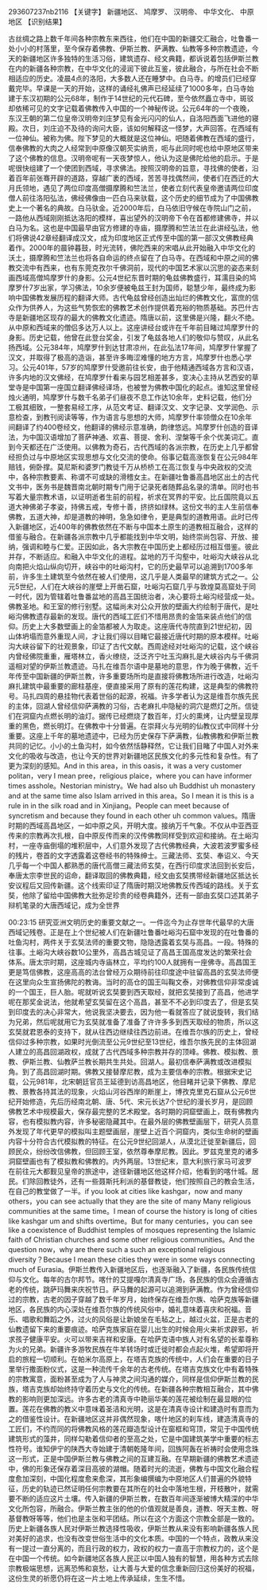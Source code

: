 
293607237nb2116
【关键字】 新疆地区、 鸠摩罗、 汉明帝、 中华文化、 中原地区
【识别结果】
          
古丝绸之路上数千年间各种宗教东来西往，他们在中国的新疆交汇融合，吐鲁番一处小小的村落里，至今保存着佛教、伊斯兰教、萨满教、仙教等多种宗教遗迹，今天的新疆地区许多独特的生活习俗，建筑遗存、经文典籍，都诉说着包括伊斯兰教在内的新疆各种宗教，在中华文化的浸润下彼此互鉴，彼此融合，与所在社会不断相适应的历史。凌晨4点的洛阳，大多数人还在睡梦中。白马寺。的增员们已经穿戴完毕。早课是一天的开始，这样的诵经礼佛声已经延续了1000多年，白马寺始建于东汉初期的公元68年，制作于14世纪的元代石碑，至今依然矗立寺中，斑驳却依稀可见的文字记载着佛教传入中国的一个神秘传说。公元64年的一个夜晚，东汉王朝的第二位皇帝汉明帝刘庄梦见有金光闪闪的仙人，自洛阳西面飞进他的寝殿。次日，刘庄迫不及待的询问大臣，该如何解释这一怪梦，大声回答。在西域有一位神仙。被称为佛。陛下梦见的大概就是这位神仙。吧随着佛教在西域的盛行，信奉佛教的大肉之人经常到中原像汉朝芡实纳贡，呃与此同时呢也给中原地区带来了这个佛教的信息。汉明帝呢有一天夜梦惊人，他认为这是佛陀给他的启示。于是呢很快组建了一个使团到西域，寻求佛法。按照汉明帝的旨意，寻找佛的使者，沿着百年前张骞开辟的道路，穿越广袤的西域，苦苦寻找偶然间，使者们在西迁的大月氏领地，遇见了两位印度高僧摄摩腾和竺法兰，使者立刻代表皇帝邀请两位印度僧人前往洛阳弘法，佛经佛像由一匹白马来驮载，这个历史的细节成为了中国佛教史上一个著名的典故。白马驮金。近2000年后，白马依旧守候在寺院山门之前，一路他从西域刚刚抵达洛阳的模样，喜出望外的汉明帝下令在首都修建佛寺，并以白马为名。这也是中国最早由官方修建的寺庙，摄摩腾和竺法兰在此讲经弘法，他们将佛说42章经翻译成汉文，成为印度地区正式传至中国的第一部汉文佛教经典着作。2000年的晨钟暮鼓，时光流转，佛陀西来的宋唱从此开始融入中华文化的沃土，摄摩腾和竺法兰也将各自命运的终点留在了白马寺。在西域和中原之间的佛教交流中有西来，也有东莞克孜尔千佛洞前，现代的中国艺术家以沉思的姿态来刻画西域高僧鸠摩罗什的身影。公元4世纪东晋时期的龟兹佛教盛行，耳濡目染的鸠摩罗什7岁出家，学习佛法，10余岁便被龟兹王封为国师，聪慧少年，最终成为影响中国佛教发展历程的翻译大师。古代龟兹曾经创造出灿烂的佛教文化，富庶的信众作为供养人，为这些气势恢宏的佛教艺术创作提供着充裕的物质基础。苏巴什古寺是新疆地区现存的最大的佛教文化遗迹。隋唐以前，这里佛是兴隆，翻火不绝。从中原和西域来的僧侣多达万人以上。这座讲经台或许在千年前目睹过鸠摩罗什的身影。历史记载，他曾在此登台奖金，引发了龟兹各地人们的敬仰与赞叹，从此名扬西域。公元384年，鸠摩罗什到达甘肃凉州，在此弘法17年间，鸠摩罗什掌握了汉文，并取得了极高的造诣，甚至许多晦涩难懂的地方方言，鸠摩罗什也悉心学习。公元401年，57岁的鸠摩罗什受邀前往长安，由于他精通西域各方言和汉语，许多内地的汉文佛经，在鸠摩罗什看来与园艺相差甚多，变决心主持从艺西安的草堂寺是中国第一座国立翻译佛经译场，也被誉为佛教中国化的起点。谁知这里曾经烛火通明，鸠摩罗什与数千名弟子们昼夜不息工作达10余年，史料记载，他们分工极其细致，一整套易经工序，从范文考证、翻译汉文、文字记录、文学润色、示意检查，到教刊阅读等等，作为语言与思想的大师，鸠摩罗什率领僧众在10余年间翻译了约400卷经文，他翻译的佛经示意准确，韵律悠远。鸠摩罗什创造的音译法，为中国汉语增加了菩萨神通、欢喜、菩提、舍利、涅槃等千余个优美词汇。直到今天都还在广泛使用。以佛教为奇石，古代西域的各派宗教，在历史上几乎都曾经担负过与中原地区实现思想与文化交流的使命。俗事记载高涨恢复在公元984年赔钱，俯卧撑。莫尼斯和婆罗门教徒千万从桥桥工在高江恢复与中央政权的交流中，各种宗教要素、称谓不可或缺的滑稽女主。在新疆吐鲁番高昌地区出土的古代文书中，医务书是魏晋南北朝时期专门用于记录死者随葬品名录的清单。同时也书写着大量宗教术语，以证明逝者生前的前程，祈求在冥界的平安。比丘国院竟以五道大神佛弟子孝姿，持佛五戒，专修十善，挤挤如绿林。这份文书的主人生前信奉佛教，五道大神，却是道教的神明，急急如律令，更是典型的道教用语。此时已传入新疆地区，近400年的佛教依然在不断与中国本土原生的道教相互融合，这样的借鉴与融合。在新疆各派宗教中几乎都能找到中华文明，始终崇尚包容、开放、接纳，强调和睦与仁爱。正因如此，各大宗教在中国历史上都经历过相互借鉴。彼此并存，不断适应。和融入中华文化的进程。盆地的万千沟壑中，吐峪沟大峡谷从北向南把火焰山纵向切开，峡谷中的吐峪沟村，它的历史最早可以追溯到1700多年前，许多生土建筑至今依然在被人们使用，这几乎是人类最早的建筑方式之一。公元5世纪，人们在大峡谷的崖壁上开凿石窟，吐峪沟石窟几乎与敦煌莫高窟处于同一时代，因为管辖着吐鲁番盆地的高昌王国统治者，决心要将土峪沟经营成一处。佛教圣地。和王室的修行别墅。这幅尚未对公众开放的壁画大约绘制于唐代，是吐峪沟佛教遗存最新的发现。唐代的西域工匠们不惜用昂贵的金箔来装点他们的信仰。历史上大多数壁画上的金箔都被人为取走。这座唐代寺院直到21世纪初，因山体坍塌而意外重现人间，才让我们得以目睹它最接近唐代时期的原本模样。吐峪沟大峡谷留下的壮观景象，印证了古代文献。西周途经对吐峪沟的记载，这个峡谷内曾经佛院重重，雁塔林立，香火缭绕，泛泛齐宁吐玉沟麻扎是大峡谷内与千佛洞遥相对望的伊斯兰教遗迹。马扎在维吾尔语中是墓地的意思，作为晚于佛教，近千年传至中国新疆的伊斯兰教，许多重要场所均是直接将佛教场所进行改造，吐峪沟麻扎建筑中最重要的廊柱基座，便直接采用了原有的莲花构建，这是典型的佛教符号。马扎四周的悬挂物代表着世俗的起源，祝福。许多学者认为这是维吾尔族先民的主体，回湖人曾经信仰萨满教的习俗，古老麻扎中隐秘的洞穴是燃灯之所。信徒们在洞窟内点燃长明的油灯。据传已经燃烧了数百年，灯火的熏烤，让内壁呈现厚重的黑色，燃长明灯。在佛教中十分普遍。在崇拜火与光明的仙教仪式中同样十分重要。这座上千年的墓地遗迹中，已经为历史保存下萨满教，仙教佛教和伊斯兰教共同的记忆。小小的土鱼沟村，如今依然恬静释然，它让我们目睹了中国人对外来文化的吸收与改造，也让今天的世界对新疆地区民族文化的多元性和复杂性。有了更为深刻的感知。And in this area，in this oasis，it was a very customer politan，very I mean pree，religious plaice，where you can have informer times asshole。Nestorian ministry。We had also uh Buddhist uh monastery and at the same time also Islam arrived in this area。So I mean it is this is a rule in in the silk road and in Xinjiang。People can meet because of syncretism and because they found in each other uh common values。隋唐时期的西域高昌地区，一如中原之风，开明大度。接纳万千气象。不仅从中亚西亚传来的宗教再次扎根，自中原反传而来的汉传佛教同样受到欢迎和接纳。在土峪沟村，一座寺庙倒塌的堆积层中，人们意外发现了古代佛教经典，大波若波罗蜜多经的残片，卷首的文字透露着这卷经书的特殊绅士。三藏法师、玄奘、奉诏义、今天几乎每一个中国人都熟悉的唐代高僧三藏法师玄奘，在西行印度求法回到长安后，奉唐太宗李世民的诏命，翻译取回的佛教典籍，经文由玄奘携带经新疆地区抵达长安议程后又回传新疆。这个线索印证了隋唐时期汉地佛教反传西域的路线。关于玄奘，他除了留给中国佛教大批弥足珍贵的经卷典籍外，还有一部由玄奘口述其弟子辩机笔录的大唐西域记，成为全世界
          
00:23:15
研究亚洲文明历史的重要文献之一。一件迄今为止存世年代最早的大唐西域记残卷。正是在上个世纪被人们在新疆吐鲁番吐峪沟石窟中发现的在吐鲁番的吐鱼沟村，两件关于玄奘法师的重要文物，隐隐透露着玄奘与高昌。一段。特殊的往事。土峪沟大峡谷数10公里外，高昌古城见证了高昌王国高度发达的繁荣社会体系。唐太宗时期，这座城内寺庙林立，平均约100人就拥有一座佛寺。高昌国王更是笃信佛教，这座高高的法台曾经万众期待前往印度途中驻留高昌的玄奘法师便在这里向众生宣扬佛陀的教诲。当时的高仓的国王叫鞠文泰，对佛教信仰非常虔诚的一个国王，巨人胎。呢就听说玄奘要到西天取经，就把玄奘接到了高昌，他进学呢在那奖金说法，他就希望玄奘留在这个高昌，甚至不不必到印度去了，但是玄奘到印度去的决心非常大，他说我坚决要去，因为他一看就答应了就说旋转，我们结为兄弟，然后呢就用它为玄奘就准备了准备了许许多多到西天取经的物质，所以这玄奘就君恩泰的支持下，就从往西边继续往西边前进。在维吾尔族的历史上，曾经信仰过多种宗教，如果时光倒流至公元9世纪至13世纪，维吾尔族先民的主体回湖人建立的高昌回湖政权，成就了古代西域多种宗教并存的顶峰。佛教、模拟教、景教、伊斯兰教、仙教萨兰教长期共生共处。回湖人。最初信奉萨满教或改进模拟角。到了高昌回湖时期。佛教又接替摩尼教，成为主要信奉的宗教。根据宋史记载，公元981年，北宋朝廷官员王延德到访高昌地区，他目睹并记录下佛教、摩尼教、景教各持其法的现象，火焰山河谷西岸的断崖上，博孜克里克石窟从公元6世纪开始修造，先后历经南北朝、唐、5代、宋元长达7个世纪的漫长岁月，是回顾佛教艺术中规模最大，保存最完整的艺术殿堂。各时期的洞窟壁画上，既有佛教内容，也有模拟教内容，许多秘密隐藏其中。在最外层的佛教壁画层下，研究人员意外发现了年代更早的模拟叫主题壁画层，崖壁上近百个洞窟内，类似生命树的壁画内容十分符合古代模拟教的特征。在公元9世纪回湖人，从漠北迁徙至新疆后，回顾民众，纷纷改信佛教，但回顾王室，依然尊奉摩尼教。因此。罗兹克里克的诸多洞窟壁画也有了模拟教和佛教的。内外两层。13世纪末，意大利旅行家马可波罗在前往元大都觐见皇帝的旅途中，途径新疆地区他这样介绍，他看到的喀什城。居民。们除回教徒外，还有一些聂斯托利派的基督教徒，他们按照自己的教会生活，在自己的教堂做了一半。if you look at cities like kashgar，now and many others，you can see actually that they are the site of many Many religious communities at the same time。I mean of course the history is long of cities like kashgar um and shifts overtime。But for many centuries，you can see like a coexistence of Buddhist temples of mosques representing the Islamic faith of Christian churches and some other religious communities。And the question now，why are there such a such an exceptional religious diversity？Because I mean these cities they were in some ways connecting much of Eurasia。伊斯兰教传入新疆地区后，也逐渐融入了新疆，各民族传统信仰与文化。每年的古尔邦节。喀什的艾提嘎尔清真寺广场，各民族的信众会遵循古老的传统，跳萨玛舞来庆祝节日。萨马舞的起源可以追溯到萨满教。作为曾经信仰过的宗教，古老的因子穿越了数千年岁月，始终保存在维吾尔族、哈萨克族等新疆地区，各民族的内心深处在维吾尔族的传统风俗中，婚礼意味着喜庆和祝福。音乐、唱歌和舞蹈之外，过火的风俗是让新娘坐在毛毡之上，越过火盆，正是古老的仙教遗留下来的重要痕迹。哈萨克族家庭在婴儿出生的时候会用火来祈求辟邪，祈求孩子健康平安。火可以带来吉祥和安康。在哈萨克语中族人对有名望的长辈尊称为火的兄弟。新疆许多游牧民族在牛羊转场时或迁徙时都会点起火堆，希望即将开启的旅程一切顺利。在帕米尔高原上，在塔吉克族的传统中，人们会在重要的日子里举行撒面粉仪式，这是一种流传千余年的古老传统。在塔吉克族文化中有着特殊的宗教寓意，面粉甚至成为了人与神灵之间沟通的媒介，同样是信仰伊斯兰教的民族，塔吉克族却始终持守着历史与文化的传统。在新疆各种宗教相互融合，其中佛教的影响则更加深远。许多古老的清真寺中艳丽华美的莲花被绘制在最显眼的位置。莲花在佛教的教义中意味着圣洁和光明，这是在清真寺设计和建造时有意而为之的借鉴性设计。在新疆地区这并非偶然现象，喀什地区的刹车线，建造清真寺的工匠们，不约而同的将佛教风格的莲花瓣造型设计在窗框和穹顶，常见于中国传统建筑形式的藻井，同样勾勒着信仰者的至高之处，它是中国建筑美学中重要的标志性符号。谁知伊宁的陕西大寺始建于清朝乾隆年间，回族阿轰在祈祷时会使用念珠这一形式，正是中国伊斯兰教与佛教之间的互建互融。在早期新疆的佛教艺术遗迹中，佛的形象还保存着深目高彼的湖帽。随着时光的流逝，佛教与中国文化融合程度愈加深刻，中国化程度愈来愈深，其形象编撰编为中原地区人们普遍的外貌特征，历史的轨迹已然证明任何宗教要在其所在的社会中落地生根，开枝散叶，就需要不断的适应这片土壤。传入新疆的伊斯兰教，在数百年间逐渐被博大精深的中华文化所包容，所融合。伊斯兰教主张的他的价值观就是善良，道教、呀天主教、呀基督教呀等等，他们也是主张和平团结。所以在这个方面这个宗教全部是一致的。历史上新疆各族人民对伊斯兰教选择性吸收，伊斯兰教从来没有影响新疆各族人民对美好的追求，也没有改变世俗生活中的文化本质。中国的一个特点，政教从来没有一提过一直分离的，而且行政的权力，政权的权力一直高于宗教权力的，这个是在中国一个传统。如今新疆地区各族人民正以中国人独有的智慧，用各种方式去除宗教极端思想，远离恐怖和哀愁，让大善与大爱的信念重新回归这份美好的祝福，这份生灵的祈愿仍将在这一片土地上传承延续，生生不惜。
